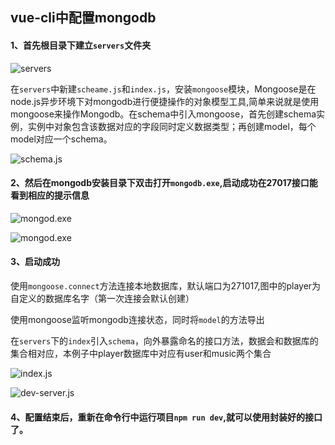 ## vue-cli中配置mongodb

#### 1、首先根目录下建立`servers`文件夹

![servers](https://tobeapro.github.io/img/db1.png)

在`servers`中新建`scheame.js`和`index.js`，安装`mongoose`模块，Mongoose是在node.js异步环境下对mongodb进行便捷操作的对象模型工具,简单来说就是使用mongoose来操作Mongodb。在schema中引入mongoose，首先创建schema实例，实例中对象包含该数据对应的字段同时定义数据类型；再创建model，每个model对应一个schema。

![schema.js](https://tobeapro.github.io/img/db2.png)
	
#### 2、然后在mongodb安装目录下双击打开`mongodb.exe`,启动成功在27017接口能看到相应的提示信息
	
![mongod.exe](https://tobeapro.github.io/img/db3.png)

![mongod.exe](https://tobeapro.github.io/img/db4.png)
	
#### 3、启动成功

使用`mongoose.connect`方法连接本地数据库，默认端口为271017,图中的player为自定义的数据库名字（第一次连接会默认创建）

使用mongoose监听mongodb连接状态，同时将`model`的方法导出

在`servers`下的`index`引入`schema`，向外暴露命名的接口方法，数据会和数据库的集合相对应，本例子中player数据库中对应有user和music两个集合

![index.js](https://tobeapro.github.io/img/db5.png)

![dev-server.js](https://tobeapro.github.io/img/db6.png)

#### 4、配置结束后，重新在命令行中运行项目`npm run dev`,就可以使用封装好的接口了。


